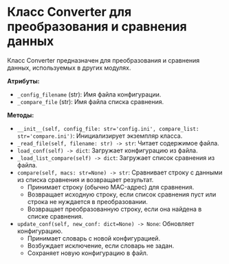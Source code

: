 
# Класс Converter для преобразования и сравнения данных

Класс Converter предназначен для преобразования и сравнения данных, используемых в других модулях.

**Атрибуты:**

* `_config_filename` (str): Имя файла конфигурации.
* `_compare_file` (str): Имя файла списка сравнения.

**Методы:**

* `__init__(self, config_file: str='config.ini', compare_list: str='compare.ini')`: Инициализирует экземпляр класса.
* `_read_file(self, filename: str) -> str`: Читает содержимое файла.
* `load_conf(self) -> dict`: Загружает конфигурацию из файла.
* `_load_list_compare(self) -> dict`: Загружает список сравнения из файла.
* `compare(self, macs: str=None) -> str`: Сравнивает строку с данными из списка сравнения и возвращает результат.
    * Принимает строку (обычно MAC-адрес) для сравнения.
    * Возвращает исходную строку, если список сравнения пуст или строка не нуждается в преобразовании.
    * Возвращает преобразованную строку, если она найдена в списке сравнения.
* `update_conf(self, new_conf: dict=None) -> None`: Обновляет конфигурацию.
    * Принимает словарь с новой конфигурацией.
    * Возбуждает исключение, если словарь не задан.
    * Сохраняет новую конфигурацию в файл.
